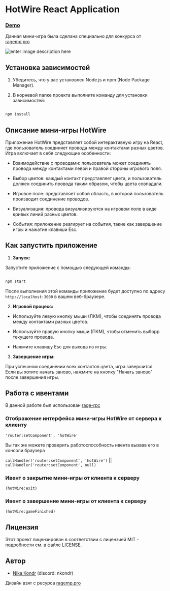 
# HotWire React Application

  ### [Demo](https://nikakondr.github.io/hotwire/)

Данная мини-игра была сделана специально для конкурса от [ragemp.pro](https://ragemp.pro/threads/novogodnij-konkurs-2024-razvivaem-portal-vmeste.9661/)

  ![enter image description here](https://cdn.discordapp.com/attachments/639420321677443073/1198797084611055656/IMG_2801_1.gif?ex=65c035c9&is=65adc0c9&hm=eb45c94a9d900da631794d35b2cc88608786676528c5dd329ac84eba9acaac90&)

## Установка зависимостей

  

1. Убедитесь, что у вас установлен Node.js и npm (Node Package Manager).

2. В корневой папке проекта выполните команду для установки зависимостей:

  

```bash

npm install

```

  

## Описание мини-игры HotWire

  

Приложение HotWire представляет собой интерактивную игру на React, где пользователь соединяет провода между контактами разных цветов. Игра включает в себя следующие особенности:

  

- Взаимодействие с проводами: пользователь может соединять провода между контактами левой и правой стороны игрового поля.

- Выбор цветов: каждый контакт представляет цвета, и пользователь должен соединить провода таким образом, чтобы цвета совпадали.

- Игровое поле: представляет собой область, в которой пользователь производит соединение проводов.

- Визуализация: провода визуализируются на игровом поле в виде кривых линий разных цветов.

- События: приложение реагирует на события, такие как завершение игры и нажатие клавиши Esc.

  

## Как запустить приложение

  

1.  **Запуск:**

Запустите приложение с помощью следующей команды:

  

```bash

npm start

```

  

После выполнения этой команды приложение будет доступно по адресу `http://localhost:3000` в вашем веб-браузере.

  

2.  **Игровой процесс:**

- Используйте левую кнопку мыши (ЛКМ), чтобы соединять провода между контактами разных цветов.

- Используйте правую кнопку мыши (ПКМ), чтобы отменить выборр текущего провода.

- Нажмите клавишу Esc для выхода из игры.

  

3.  **Завершение игры:**

При успешном соединении всех контактов цвета, игра завершится. Если вы хотите начать заново, нажмите на кнопку "Начать заново" после завершения игры.

  

## Работа с ивентами

  

В данной работе был использован [rage-rpc](https://github.com/micaww/rage-rpc)

  

### Отображение интерфейса мини-игры HotWire от сервера к клиенту

``'router:setComponent', 'hotWire'``

  

Вы так же можете проверить работоспособность ивента вызвав его в консоли браузера

``callHandler('router:setComponent', 'hotWire')`` ||
``callHandler('router:setComponent', null)``

  

### Ивент о закрытие мини-игры от клиента к серверу

``(hotWire:exit)``

  

### Ивент о завершение мини-игры от клиента к серверу

``(hotWire:gameFinished)``

## Лицензия

Этот проект лицензирован в соответствии с лицензией MIT - подробности см. в файле [LICENSE](LICENSE).

## Автор
- [Nikа Kondr](https://ragemp.pro/threads/frontend-developer-s-fokusom-na-react-typescript-mobx.7552/) (discord: nkondr)

Дизайн взят с ресурса [ragemp.pro](https://ragemp.pro/threads/gotovyj-dizajn-dlja-mini-igr-figma-vzlom-zamka-mashiny-soedinenie-provoda.7765/#post-79423)